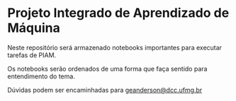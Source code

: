 # Projeto Integrado de Aprendizado de Máquina

Neste repositório será armazenado notebooks importantes para executar tarefas de PIAM.

Os notebooks serão ordenados de uma forma que faça sentido para entendimento do tema.

Dúvidas podem ser encaminhadas para geanderson@dcc.ufmg.br
